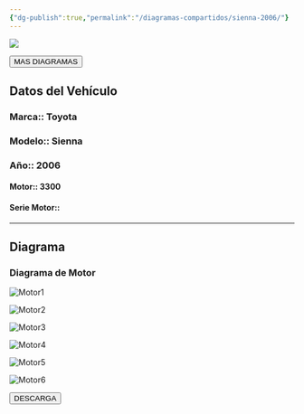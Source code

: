 ```yaml
---
{"dg-publish":true,"permalink":"/diagramas-compartidos/sienna-2006/"}
---
```


<img src="https://lh3.googleusercontent.com/d/137fl3TIZ0-PU8b-Pt0bsjclwHub_u78G" class="logo">

<a href="https://carrosgt.vercel.app/vehiculos/diagramas/"><button class="btn success">MAS DIAGRAMAS</button></a>

## Datos del Vehículo 

### Marca:: Toyota 
### Modelo:: Sienna
### Año:: 2006
#### Motor:: 3300
#### Serie Motor:: 
---

## Diagrama
### Diagrama de Motor 

![Motor1](https://lh3.googleusercontent.com/drive-viewer/AEYmBYQocZdKNzAV61puQRyh8YtILwQ-ppNxu-xtuLrWRwGHJrGzQI7VoExd-se_u74o7zx3_IVB9NT5Hgn5Al6oEXhsQvkZiA=s1600)

![Motor2](https://lh3.googleusercontent.com/drive-viewer/AEYmBYSLKdSVaPrELwjFRQDmQQ8Ic2n8UTxia7YxtFb3ylO4ZuBhiXR-SlFH-7qq9QpxQRxGm8Ap4pbadDrDZ0AwLKPNEZHkxA=s1600)

![Motor3](https://lh3.googleusercontent.com/drive-viewer/AEYmBYR9zvOGx8okMvpBT8-_Oxu6RGPxwcnnvaYx7HgjHGXI1Uv65RUhMS1YtSRR28ufVetwOGh1mBI_dpTSZ53x5pepWOamSg=s1600)

![Motor4](https://lh3.googleusercontent.com/drive-viewer/AEYmBYRi-pYNOJv6uHQ5quymnZlictQ1v2EQPltCRTJHzgFFEonuxWFojkSsmvVQ4eXz4lUCY6AMJoY_o0p1_tC-IZlwc2Jnfg=s1600)

![Motor5](https://lh3.googleusercontent.com/drive-viewer/AEYmBYSusIeDKIDZLycVI_mkYAJocL2JB2W9zkMZ-N3MtuVScxXOtOnoiV8VjiIFd10cNvm5wE-v1inuWQZDxw_SGIlpudHA=s1600)

![Motor6](https://lh3.googleusercontent.com/drive-viewer/AEYmBYS0rO-jpFjJcTr4Y89XnLlPw20IkDSbmU5yPvvdifkLKSNfgZBy3wEQYFnj8X-XrWgQmF1EiASmwwL8huUJ9EXIIOcS_g=s1600)


<a href="https://drive.google.com/file/d/187SQYUaRaFcK4AXD08AyM-fPmGv5z_aQ/view?usp=drivesdk"><button class="btn success">DESCARGA</button></a>